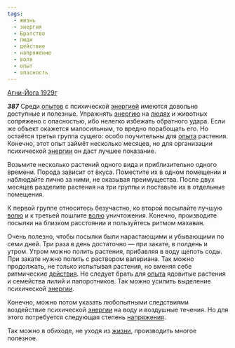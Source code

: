 ```yaml
---
tags:
  - жизнь
  - энергия
  - Братство
  - люди
  - действие
  - напряжение
  - воля
  - опыт
  - опасность
---
```


[Агни-Йога 1929г](/agni/1929)

___387___
Среди [опытов](/tag/#опыт) с психической [энергией](/tag/#энергия) имеются довольно доступные и полезные. Упражнять [энергию](/tag/#энергия) на [людях](/tag/#люди) и животных сопряжено с опасностью, ибо нелегко избежать обратного удара. Если же объект окажется малосильным, то вредно порабощать его. Но остаётся третья группа сущего: особо поучительны для [опыта](/tag/#опыт) растения. Конечно, этот опыт займёт несколько месяцев, но для организации психической [энергии](/tag/#энергия) он даст лучшее показание.   

Возьмите несколько растений одного вида и приблизительно одного времени. Порода зависит от вкуса. Поместите их в одном помещении и наблюдайте лично за ними, не оказывая преимущества. После двух месяцев разделите растения на три группы и поставьте их в отдельные помещения.   

К первой группе относитесь безучастно, ко второй посылайте лучшую [волю](/tag/#воля) и к третьей пошлите [волю](/tag/#воля) уничтожения. Конечно, производите посылки на близком расстоянии и пользуйтесь ритмом махаван.   

Очень полезно, чтобы посылки были нарастающими и убывающими по семи дней. Три раза в день достаточно — при закате, в полдень и утром. Утром можно полить растения, прибавляя в воду щепоть соды. При закате нужно полить с раствором валериана. Так можно продолжать, не только испытывая растения, но вменяя себе ритмические [действия](/tag/#[действие](/tag/#действие)). Не следует брать для [опыта](/tag/#опыт) ядовитые растения и семейства лилий и папоротников. Так можно усилить выделение психической [энергии](/tag/#энергия).   

Конечно, можно потом указать любопытными следствиями воздействие психической [энергии](/tag/#энергия) на воду и воздушные течения. Но для этого потребуется следующая степень [напряжения](/tag/#напряжение).   

Так можно в обиходе, не уходя из [жизни](/tag/#жизнь), производить многое полезное.